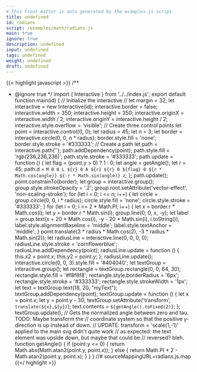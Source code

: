 ```yaml
---
# This front matter is auto generated by the examples.js script
title: undefined
id: radians
script: /examples/math/radians.js
main: true
ignore: true
description: undefined
input: undefined
tags: undefined
weight: undefined
draft: undefined
---
```


{{< highlight javascript >}}
/**
* @ignore true
*/
import { Interactive } from '../../index.js';
export default function main(id) {
    // Initialize the interactive
    // let margin = 32;
    let interactive = new Interactive(id);
    interactive.border = false;
    interactive.width = 350;
    interactive.height = 350;
    interactive.originX = interactive.width / 2;
    interactive.originY = interactive.height / 2;
    interactive.style.overflow = 'visible';
    // Create three control points
    let point = interactive.control(0, 0);
    let radius = 45;
    let n = 3;
    let border = interactive.circle(0, 0, n * radius);
    border.style.fill = 'none';
    border.style.stroke = '#333333';
    // Create a path
    let path = interactive.path('');
    path.addDependency(point);
    path.style.fill = 'rgb(236,236,236)';
    path.style.stroke = '#333333';
    path.update = function () {
        let flag = (point.y > 0) ? 1 : 0;
        let angle = getAngle();
        let r = 45;
        path.d = `M 0 0
              L ${r} 0
              A ${r} ${r} 0 ${flag} 0 ${r * Math.cos(angle)} ${-r * Math.sin(angle)}
              z`;
    };
    path.update();
    point.constrainTo(border);
    let group = interactive.group();
    group.style.strokeOpacity = '.2';
    group.root.setAttribute('vector-effect', 'non-scaling-stroke');
    for (let i = 0; i <= n; i++) {
        let circle = group.circle(0, 0, i * radius);
        circle.style.fill = 'none';
        circle.style.stroke = '#333333';
    }
    for (let i = 0; i <= 2 * Math.PI; i++) {
        let x = border.r * Math.cos(i);
        let y = border.r * Math.sin(i);
        group.line(0, 0, x, -y);
        let label = group.text(x + 20 * Math.cos(i), -y - 20 * Math.sin(i), i.toString());
        label.style.alignmentBaseline = 'middle';
        label.style.textAnchor = 'middle';
    }
    point.translate(3 * radius * Math.cos(2), -3 * radius * Math.sin(2));
    let radiusLine = interactive.line(0, 0, 0, 0);
    radiusLine.style.stroke = 'cornflowerblue';
    radiusLine.addDependency(point);
    radiusLine.update = function () {
        this.x2 = point.x;
        this.y2 = point.y;
    };
    radiusLine.update();
    interactive.circle(0, 0, 3).style.fill = '#404040';
    let textGroup = interactive.group();
    let rectangle = textGroup.rectangle(0, 0, 64, 30);
    rectangle.style.fill = '#f8f8f8';
    rectangle.style.borderRadius = '6px';
    rectangle.style.stroke = '#333333';
    rectangle.style.strokeWidth = '1px';
    let text = textGroup.text(18, 20, "myText");
    textGroup.addDependency(point);
    textGroup.update = function () {
        let x = point.x;
        let y = point.y - 30;
        textGroup.setAttribute('transform', `translate(${x},${y})`);
        text.contents = `${getAngle().toFixed(2)}`;
    };
    textGroup.update();
    // Gets the normalized angle between zero and tau. TODO: Maybe transform the
    // coordinate system so that the positive y-direction is up instead of down.
    // UPDATE: transform = 'scale(1,-1)' applied to the main svg  didn't quite work
    // as expected: the text element was upside down, but maybe that could be
    // reversed? bleh.
    function getAngle() {
        if (point.y <= 0) {
            return Math.abs(Math.atan2(point.y, point.x));
        }
        else {
            return Math.PI * 2 - Math.atan2(point.y, point.x);
        }
    }
}
//# sourceMappingURL=radians.js.map
{{</ highlight >}}

